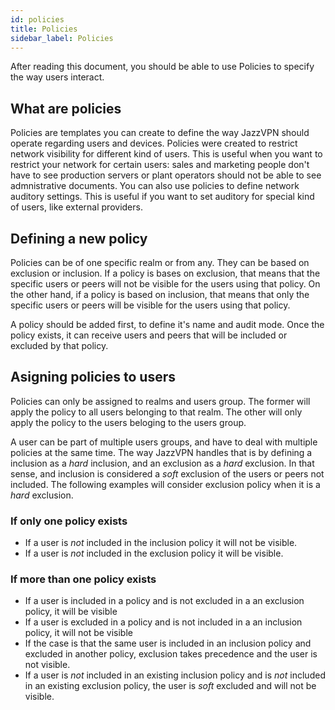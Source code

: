 ```yaml
---
id: policies
title: Policies
sidebar_label: Policies
---
```


After reading this document, you should be able to use Policies to specify the way users interact.

## What are policies

Policies are templates you can create to define the way JazzVPN should operate regarding users and devices. Policies were created to restrict network visibility for different kind of users. This is useful when you want to restrict your network for certain users: sales and marketing people don't have to see production servers or plant operators should not be able to see admnistrative documents. You can also use policies to define network auditory settings. This is useful if you want to set auditory for special kind of users, like external providers. 

## Defining a new policy

Policies can be of one specific realm or from any. They can be based on exclusion or inclusion. If a policy is bases on exclusion, that means that the specific users or peers will not be visible for the users using that policy. On the other hand, if a policy is based on inclusion, that means that only the specific users or peers will be visible for the users using that policy. 

A policy should be added first, to define it's name and audit mode. Once the policy exists, it can receive users and peers that will be included or excluded by that policy.

## Asigning policies to users

Policies can only be assigned to realms and users group. The former will apply the policy to all users belonging to that realm. The other will only apply the policy to the users beloging to the users group. 

A user can be part of multiple users groups, and have to deal with multiple policies at the same time. The way JazzVPN handles that is by defining a inclusion as a *hard* inclusion, and an exclusion as a *hard* exclusion. In that sense, and inclusion is considered a *soft* exclusion of the users or peers not included. The following examples will consider exclusion policy when it is a _hard_ exclusion.

### If only one policy exists
* If a user is *not* included in the inclusion policy it will not be visible.
* If a user is *not* included in the exclusion policy it will be visible.

### If more than one policy exists
* If a user is included in a policy and is not excluded in a an exclusion policy, it will be visible
* If a user is excluded in a policy and is not included in a an inclusion policy, it will not be visible
* If the case is that the same user is included in an inclusion policy and excluded in another policy, exclusion takes precedence and the user is not visible. 
* If a user is *not* included in an existing inclusion policy and is *not* included in an existing exclusion policy, the user is *soft* excluded and will not be visible.

